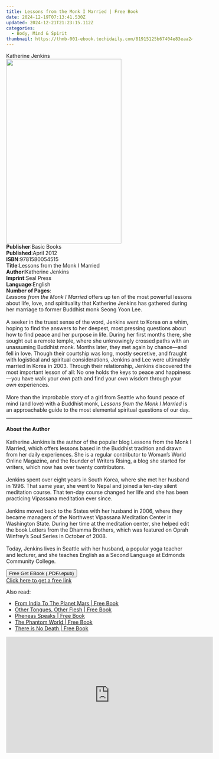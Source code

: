 ```yaml
---
title: Lessons from the Monk I Married | Free Book
date: 2024-12-19T07:13:41.530Z
updated: 2024-12-21T21:23:15.112Z
categories:
  - Body, Mind & Spirit
thumbnail: https://thmb-001-ebook.techidaily.com/81915125b67404e83eaa24ac716805bed816576de91a61b96c71c36272d28abc.jpg
---
```

<main id="book-container">
  <div class="flex flex-col">
    <div class="book-brief flex-1 py-6 px-4 sm:p-6 md:py-10 md:px-8">
      <!-- brief-->
      <div class="book-brief-main">Katherine Jenkins</div>
    </div>
    <div
      class="book-meta-info flex-1 grid gap-4 col-start-1 col-end-3 row-start-1 sm:mb-6 sm:grid-cols-4 lg:gap-6 lg:col-start-2 lg:row-end-6 lg:row-span-6 lg:mb-0"
    >
      <div
        class="book-meta-info-left place-content-center mt-4 p-4 text-sm leading-6 col-start-2 col-span-2 dark:text-slate-400"
      >
        <img
          class="w-full h-500 object-cover rounded-lg sm:h-255 sm:col-span-2 lg:col-span-full"
          src="https://img-001-ebook.techidaily.com/a90c1cdbaadab228eda070ddf5a13b8ac55b51d36f438f7cc4fc9ea3b8298196.jpg"
          alt=""
          width="312"
          height="500"
        />
      </div>
      <div
        class="book-meta-info-right mt-2 col-start-1 row-start-2 col-span-3 self-center"
      >
        <!-- meta data  -->
        <div class="flex flex-col px-4 md:px-8">
          <div class="flex-1">
            <strong>Publisher</strong>:<span class="px-2">Basic Books</span>
          </div>
          <div class="flex-1">
            <strong>Published</strong>:<span class="px-2">April 2012</span>
          </div>
          <div class="flex-1">
            <strong>ISBN</strong>:<span class="px-2">9781580054515</span>
          </div>
          <div class="flex-1">
            <strong>Title</strong>:<span class="px-2"
              >Lessons from the Monk I Married</span
            >
          </div>
          <div class="flex-1">
            <strong>Author</strong>:<span class="px-2">Katherine Jenkins</span>
          </div>
          <div class="flex-1">
            <strong>Imprint</strong>:<span class="px-2">Seal Press</span>
          </div>
          <div class="flex-1">
            <strong>Language</strong>:<span class="px-2">English</span>
          </div>
          <div class="flex-1">
            <strong>Number of Pages</strong>:<span class="px-2"></span>
          </div>
        </div>
      </div>
    </div>
    <div class="book-description flex-1 py-6 px-4 sm:p-6 md:py-10 md:px-8">
      <div class="book-description-main">
        <div accordion-content="" id="description">
          <i>Lessons from the Monk I Married</i> offers up ten of the most
          powerful lessons about life, love, and spirituality that Katherine
          Jenkins has gathered during her marriage to former Buddhist monk Seong
          Yoon Lee. <br /><br />A seeker in the truest sense of the word,
          Jenkins went to Korea on a whim, hoping to find the answers to her
          deepest, most pressing questions about how to find peace and her
          purpose in life. During her first months there, she sought out a
          remote temple, where she unknowingly crossed paths with an unassuming
          Buddhist monk. Months later, they met again by chance—and fell in
          love. Though their courtship was long, mostly secretive, and fraught
          with logistical and spiritual considerations, Jenkins and Lee were
          ultimately married in Korea in 2003. Through their relationship,
          Jenkins discovered the most important lesson of all: No one holds the
          keys to peace and happiness—you have walk your <i>own</i> path and
          find your <i>own</i> wisdom through your <i>own</i> experiences.
          <br /><br />More than the improbable story of a girl from Seattle who
          found peace of mind (and love) with a Buddhist monk,
          <i>Lessons from the Monk I Married</i> is an approachable guide to the
          most elemental spiritual questions of our day.
        </div>
        <div class="accordion-fader"></div>
      </div>
    </div>
    <div class="book-excerpts flex-1 py-6 px-4 sm:p-6 md:py-10 md:px-8">
      <!-- excerpts-->
      <div class="book-excerpts-main">
        <hr />
        <h4 class="placeholder placeholder-heading">
          <span>About the Author</span>
        </h4>
        <p>
          Katherine Jenkins is the author of the popular blog Lessons from the
          Monk I Married, which offers lessons based in the Buddhist tradition
          and drawn from her daily experiences. She is a regular contributor to
          Woman’s World Online Magazine, and the founder of Writers Rising, a
          blog she started for writers, which now has over twenty contributors.
          <br /><br />Jenkins spent over eight years in South Korea, where she
          met her husband in 1996. That same year, she went to Nepal and joined
          a ten-day silent meditation course. That ten-day course changed her
          life and she has been practicing Vipassana meditation ever since.
          <br /><br />Jenkins moved back to the States with her husband in 2006,
          where they became managers of the Northwest Vipassana Meditation
          Center in Washington State. During her time at the meditation center,
          she helped edit the book Letters from the Dhamma Brothers, which was
          featured on Oprah Winfrey’s Soul Series in October of 2008.
          <br /><br />Today, Jenkins lives in Seattle with her husband, a
          popular yoga teacher and lecturer, and she teaches English as a Second
          Language at Edmonds Community College. <br />
        </p>
      </div>
    </div>
    <div
      class="book-about-author flex-1 py-6 px-4 sm:p-6 md:py-10 md:px-8"
    ></div>
    <div class="book-free-get flex-1 py-6 px-4 sm:p-6 md:py-10 md:px-8">
      <button
        id="btn-free-get"
        class="bg-blue-500 hover:bg-blue-700 text-white font-bold py-2 px-4 rounded"
      >
        Free Get EBook (.PDF/.epub)
      </button>
      <div id="countdown-display" class="px-2 text-lg mt-2"></div>
      <a
        id="free-link"
        class="hidden bg-blue-500 hover:bg-blue-700 text-white font-bold py-2 px-4 rounded"
        href="https://www.ebooks.com/en-us/book/95711245/lessons-from-the-monk-i-married/katherine-jenkins/"
        target="_blank"
        >Click here to get a free link</a
      >
    </div>
    <script>
      let countdownTime = 0;
      let countdownInterval = null;
      document
        .getElementById('btn-free-get')
        .addEventListener('click', startCountdown);
      function startCountdown() {
        countdownTime = new Date().getTime() + 60000 * 3;
        countdownInterval = setInterval(updateCountdown, 1000);
        document.getElementById('btn-free-get').disabled = true;
        document
          .getElementById('btn-free-get')
          .classList.add('bg-gray-500', 'cursor-not-allowed');
      }
      function updateCountdown() {
        let currentTime = new Date().getTime();
        let timeLeft = countdownTime - currentTime;
        let secondsLeft = Math.floor(timeLeft / 1000);
        document.getElementById('countdown-display').innerHTML =
          `Remaining time: ${secondsLeft} seconds.`;
        if (secondsLeft <= 0) {
          clearInterval(countdownInterval);
          document.getElementById('btn-free-get').classList.add('hidden');
          document.getElementById('free-link').classList.remove('hidden');
          document.getElementById('countdown-display').innerHTML = '';
        }
      }
    </script>
  </div>
</main>

<ins class="adsbygoogle"
      style="display:block"
      data-ad-client="ca-pub-7571918770474297"
      data-ad-slot="8358498916"
      data-ad-format="auto"
      data-full-width-responsive="true"></ins>
    

<span class="atpl-alsoreadstyle">Also read:</span>
<div><ul>
<li><a href="https://novels-ebooks.techidaily.com/211066410-9789359043494-from-india-to-the-planet-mars/"><u>From India To The Planet Mars | Free Book</u></a></li>
<li><a href="https://novels-ebooks.techidaily.com/211066407-9789359043210-other-tongues-other-flesh/"><u>Other Tongues, Other Flesh | Free Book</u></a></li>
<li><a href="https://novels-ebooks.techidaily.com/211066400-9789359043616-pheneas-speaks/"><u>Pheneas Speaks | Free Book</u></a></li>
<li><a href="https://novels-ebooks.techidaily.com/211066395-9789359043753-the-phantom-world/"><u>The Phantom World | Free Book</u></a></li>
<li><a href="https://novels-ebooks.techidaily.com/211066399-9789359043654-there-is-no-death/"><u>There is No Death | Free Book</u></a></li>
</ul></div>

<!-- affiliate ads begin -->
<iframe width="560" height="315" src="https://www.youtube.com/embed/odDOPrPjRYY?si=7QHzdUkTPNkHJiVj" title="YouTube video player" frameborder="0" allow="accelerometer; autoplay; clipboard-write; encrypted-media; gyroscope; picture-in-picture; web-share" referrerpolicy="strict-origin-when-cross-origin" allowfullscreen></iframe>
<!-- affiliate ads end -->

